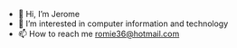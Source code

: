 - 👋 Hi, I’m Jerome
- 👀 I’m interested in computer information and technology
- 📫 How to reach me romie36@hotmail.com

<!---
jabankie/jabankie is a ✨ special ✨ repository because its `README.md` (this file) appears on your GitHub profile.
You can click the Preview link to take a look at your changes.
--->
